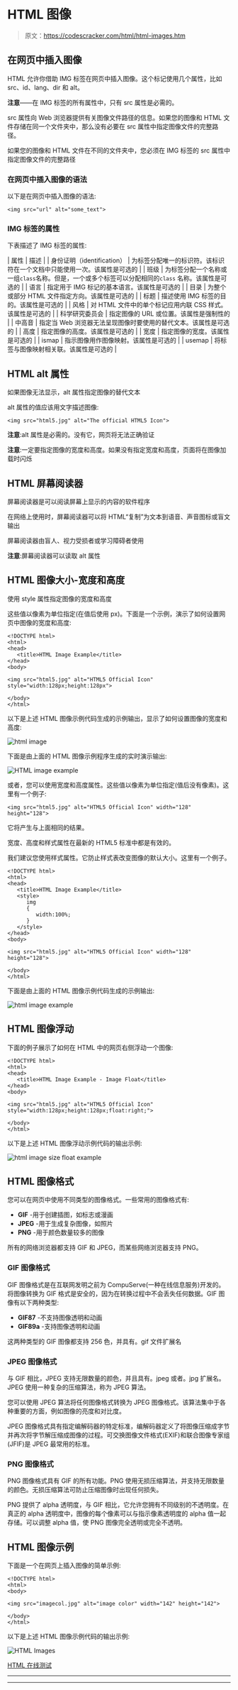 # HTML 图像

> 原文：<https://codescracker.com/html/html-images.htm>

## 在网页中插入图像

HTML 允许你借助 IMG 标签在网页中插入图像。这个标记使用几个属性，比如 src、id、lang、dir 和 alt。

**注意**——在 IMG 标签的所有属性中，只有 src 属性是必需的。

src 属性向 Web 浏览器提供有关图像文件路径的信息。如果您的图像和 HTML 文件存储在同一个文件夹中，那么没有必要在 src 属性中指定图像文件的完整路径。

如果您的图像和 HTML 文件在不同的文件夹中，您必须在 IMG 标签的 src 属性中指定图像文件的完整路径

### 在网页中插入图像的语法

以下是在网页中插入图像的语法:

```
<img src="url" alt="some_text">
```

### IMG 标签的属性

下表描述了 IMG 标签的属性:

| 属性 | 描述 |
| 身份证明（identification） | 为标签分配唯一的标识符。该标识符在一个文档中只能使用一次。该属性是可选的 |
| 班级 | 为标签分配一个名称或一组`class`名称。但是，一个或多个标签可以分配相同的`class` 名称。该属性是可选的 |
| 语言 | 指定用于 IMG 标记的基本语言。该属性是可选的 |
| 目录 | 为整个或部分 HTML 文件指定方向。该属性是可选的 |
| 标题 | 描述使用 IMG 标签的目的。该属性是可选的 |
| 风格 | 对 HTML 文件中的单个标记应用内联 CSS 样式。该属性是可选的 |
| 科学研究委员会 | 指定图像的 URL 或位置。该属性是强制性的 |
| 中高音 | 指定当 Web 浏览器无法呈现图像时要使用的替代文本。该属性是可选的 |
| 高度 | 指定图像的高度。该属性是可选的 |
| 宽度 | 指定图像的宽度。该属性是可选的 |
| ismap | 指示图像用作图像映射。该属性是可选的 |
| usemap | 将标签与图像映射相关联。该属性是可选的 |

## HTML alt 属性

如果图像无法显示，alt 属性指定图像的替代文本

alt 属性的值应该用文字描述图像:

```
<img src="html5.jpg" alt="The official HTML5 Icon">
```

**注意**:alt 属性是必需的。没有它，网页将无法正确验证

**注意**:一定要指定图像的宽度和高度。如果没有指定宽度和高度，页面将在图像加载时闪烁

## HTML 屏幕阅读器

屏幕阅读器是可以阅读屏幕上显示的内容的软件程序

在网络上使用时，屏幕阅读器可以将 HTML“复制”为文本到语音、声音图标或盲文输出

屏幕阅读器由盲人、视力受损者或学习障碍者使用

**注意**:屏幕阅读器可以读取 alt 属性

## HTML 图像大小-宽度和高度

使用 style 属性指定图像的宽度和高度

这些值以像素为单位指定(在值后使用 px)。下面是一个示例，演示了如何设置网页中图像的宽度和高度:

```
<!DOCTYPE html>
<html>
<head>
   <title>HTML Image Example</title>
</head>
<body>

<img src="html5.jpg" alt="HTML5 Official Icon" style="width:128px;height:128px">

</body>
</html>
```

以下是上述 HTML 图像示例代码生成的示例输出，显示了如何设置图像的宽度和高度:

![html image](img/0879b20ce88a415d2cfa40d8b5dafcc4.png)

下面是由上面的 HTML 图像示例程序生成的实时演示输出:

![HTML image example](img/5fefa6f72ffc02da52546d98658e3a4d.png)

或者，您可以使用宽度和高度属性。这些值以像素为单位指定(值后没有像素)。这里有一个例子:

```
<img src="html5.jpg" alt="HTML5 Official Icon" width="128" height="128">
```

它将产生与上面相同的结果。

宽度、高度和样式属性在最新的 HTML5 标准中都是有效的。

我们建议您使用样式属性。它防止样式表改变图像的默认大小。这里有一个例子。

```
<!DOCTYPE html>
<html>
<head>
   <title>HTML Image Example</title>
   <style>
      img
      { 
         width:100%; 
      }
   </style>
</head>
<body>

<img src="html5.jpg" alt="HTML5 Official Icon" width="128" height="128">

</body>
</html>
```

下面是由上面的 HTML 图像示例代码生成的示例输出:

![html image example](img/1ea53917e1b52c7703d912a3de51a08b.png)

## HTML 图像浮动

下面的例子展示了如何在 HTML 中的网页右侧浮动一个图像:

```
<!DOCTYPE html>
<html>
<head>
   <title>HTML Image Example - Image Float</title>
</head>
<body>

<img src="html5.jpg" alt="HTML5 Official Icon" style="width:128px;height:128px;float:right;">

</body>
</html>
```

以下是上述 HTML 图像浮动示例代码的输出示例:

![html image size float example](img/aaf11ecd1f0f4765f7a85ffb6ced2467.png)

## HTML 图像格式

您可以在网页中使用不同类型的图像格式。一些常用的图像格式有:

*   **GIF** -用于创建插图，如标志或漫画
*   **JPEG** -用于生成复杂图像，如照片
*   **PNG** -用于颜色数量较多的图像

所有的网络浏览器都支持 GIF 和 JPEG，而某些网络浏览器支持 PNG。

### GIF 图像格式

GIF 图像格式是在互联网发明之前为 CompuServe(一种在线信息服务)开发的。将图像转换为 GIF 格式是安全的，因为在转换过程中不会丢失任何数据。GIF 图像有以下两种类型:

*   **GIF87** -不支持图像透明和动画
*   **GIF89a** -支持图像透明和动画

这两种类型的 GIF 图像都支持 256 色，并具有。gif 文件扩展名

### JPEG 图像格式

与 GIF 相比，JPEG 支持无限数量的颜色，并且具有。jpeg 或者。jpg 扩展名。JPEG 使用一种复杂的压缩算法，称为 JPEG 算法。

您可以使用 JPEG 算法将任何图像格式转换为 JPEG 图像格式。该算法集中于各种重要的方面，例如图像的亮度和对比度。

JPEG 图像格式具有指定编解码器的特定标准，编解码器定义了将图像压缩成字节并再次将字节解压缩成图像的过程。可交换图像文件格式(EXIF)和联合图像专家组(JFIF)是 JPEG 最常用的标准。

### PNG 图像格式

PNG 图像格式具有 GIF 的所有功能。PNG 使用无损压缩算法，并支持无限数量的颜色。无损压缩算法可防止压缩图像时出现任何损失。

PNG 提供了 alpha 透明度，与 GIF 相比，它允许您拥有不同级别的不透明度。在真正的 alpha 透明度中，图像的每个像素可以与指示像素透明度的 alpha 值一起存储。可以调整 alpha 值，使 PNG 图像完全透明或完全不透明。

## HTML 图像示例

下面是一个在网页上插入图像的简单示例:

```
<!DOCTYPE html>
<html>
<body>

<img src="imagecol.jpg" alt="image color" width="142" height="142">

</body>
</html>
```

以下是上述 HTML 图像示例代码的输出示例:

![HTML Images](img/dc3528e31d0481f9dbb7fbb0d4c7b61d.png)

[HTML 在线测试](/exam/showtest.php?subid=4)

* * *

* * *